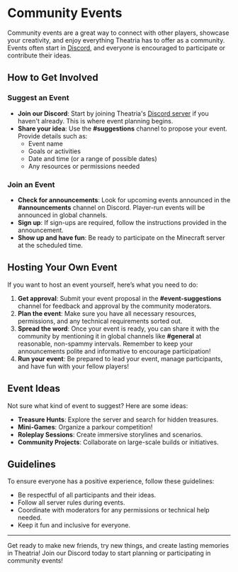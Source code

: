 # Community Events

Community events are a great way to connect with other players, showcase your creativity, and enjoy everything Theatria has to offer as a community. Events often start in [Discord](https://discord.gg/SHgauw8eN8), and everyone is encouraged to participate or contribute their ideas.

## How to Get Involved

### Suggest an Event
- **Join our Discord**: Start by joining Theatria's [Discord server](https://discord.gg/SHgauw8eN8) if you haven't already. This is where event planning begins.
- **Share your idea**: Use the **#suggestions** channel to propose your event. Provide details such as:
  - Event name
  - Goals or activities
  - Date and time (or a range of possible dates)
  - Any resources or permissions needed

### Join an Event
- **Check for announcements**: Look for upcoming events announced in the **#announcements** channel on Discord. Player-run events will be announced in global channels.
- **Sign up**: If sign-ups are required, follow the instructions provided in the announcement.
- **Show up and have fun**: Be ready to participate on the Minecraft server at the scheduled time.

## Hosting Your Own Event
If you want to host an event yourself, here’s what you need to do:

1. **Get approval**: Submit your event proposal in the **#event-suggestions** channel for feedback and approval by the community moderators.
2. **Plan the event**: Make sure you have all necessary resources, permissions, and any technical requirements sorted out.
3. **Spread the word**: Once your event is ready, you can share it with the community by mentioning it in global channels like **#general** at reasonable, non-spammy intervals. Remember to keep your announcements polite and informative to encourage participation!
4. **Run your event**: Be prepared to lead your event, manage participants, and have fun with your fellow players!

## Event Ideas
Not sure what kind of event to suggest? Here are some ideas:

- **Treasure Hunts**: Explore the server and search for hidden treasures.
- **Mini-Games**: Organize a parkour competition!
- **Roleplay Sessions**: Create immersive storylines and scenarios.
- **Community Projects**: Collaborate on large-scale builds or initiatives.

## Guidelines
To ensure everyone has a positive experience, follow these guidelines:

- Be respectful of all participants and their ideas.
- Follow all server rules during events.
- Coordinate with moderators for any permissions or technical help needed.
- Keep it fun and inclusive for everyone.

---

Get ready to make new friends, try new things, and create lasting memories in Theatria! Join our Discord today to start planning or participating in community events!
